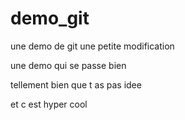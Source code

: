 # demo_git
une demo de git
une petite modification


une demo qui se passe bien


tellement bien que t as pas idee


et c est hyper cool
